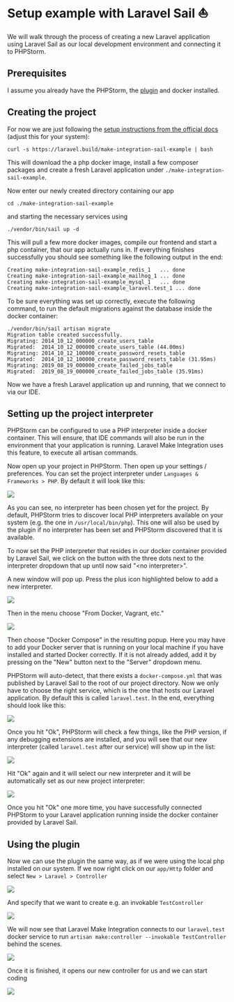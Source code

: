 # Setup example with Laravel Sail ⛵️

We will walk through the process of creating a new Laravel application using Laravel Sail as our local development environment and connecting it to PHPStorm.

## Prerequisites

I assume you already have the PHPStorm, the [plugin](https://plugins.jetbrains.com/plugin/14612-laravel-make-integration) and docker installed.

## Creating the project

For now we are just following the [setup instructions from the official docs](https://laravel.com/docs/8.x/installation#your-first-laravel-project) (adjust this for your system):

```shell
curl -s https://laravel.build/make-integration-sail-example | bash
```

This will download the a php docker image, install a few composer packages and create a fresh Laravel application under `./make-integration-sail-example`.

Now enter our newly created directory containing our app

```shell
cd ./make-integration-sail-example
```

and starting the necessary services using

```shell
./vendor/bin/sail up -d
```

This will pull a few more docker images, compile our frontend and start a php container, that our app actually runs in. If everything finishes successfully you should see something like the following output in the end:

```
Creating make-integration-sail-example_redis_1   ... done
Creating make-integration-sail-example_mailhog_1 ... done
Creating make-integration-sail-example_mysql_1   ... done
Creating make-integration-sail-example_laravel.test_1 ... done
```

To be sure everything was set up correctly, execute the following command, to run the default migrations against the database inside the docker container:

```
./vendor/bin/sail artisan migrate
Migration table created successfully.
Migrating: 2014_10_12_000000_create_users_table
Migrated:  2014_10_12_000000_create_users_table (44.00ms)
Migrating: 2014_10_12_100000_create_password_resets_table
Migrated:  2014_10_12_100000_create_password_resets_table (31.95ms)
Migrating: 2019_08_19_000000_create_failed_jobs_table
Migrated:  2019_08_19_000000_create_failed_jobs_table (35.91ms)
```

Now we have a fresh Laravel application up and running, that we connect to via our IDE.

## Setting up the project interpreter

PHPStorm can be configured to use a PHP interpreter inside a docker container. This will ensure, that IDE commands will also be run in the environment that your application is running. Laravel Make Integration uses this feature, to execute all artisan commands.

Now open up your project in PHPStorm. Then open up your settings / preferences. You can set the project interpreter under `Languages & Frameworks > PHP`. By default it will look like this:

![](./images/setup/empty_interpreter.png)

As you can see, no interpreter has been chosen yet for the project. By default, PHPStorm tries to discover local PHP interpreters available on your system (e.g. the one in `/usr/local/bin/php`). This one will also be used by the plugin if no interpreter has been set and PHPStorm discovered that it is available.

To now set the PHP interpreter that resides in our docker container provided by Laravel Sail, we click on the button with the three dots next to the interpreter dropdown that up until now said "\<no interpreter\>".

A new window will pop up. Press the plus icon highlighted below to add a new interpreter.

![](./images/setup/add_interpreter.png)

Then in the menu choose "From Docker, Vagrant, etc."

![](./images/setup/add_interpreter_from_docker.png)

Then choose "Docker Compose" in the resulting popup. Here you may have to add your Docker server that is running on your local machine if you have installed and started Docker correctly. If it is not already added, add it by pressing on the "New" button next to the "Server" dropdown menu.

PHPStorm will auto-detect, that there exists a `docker-compose.yml` that was published by Laravel Sail to the root of our project directory. Now we only have to choose the right service, which is the one that hosts our Laravel application. By default this is called `laravel.test`. In the end, everything should look like this:

![](./images/setup/interpreter_in_docker.png)

Once you hit "Ok", PHPStorm will check a few things, like the PHP version, if any debugging extensions are installed, and you will see that our new interpreter (called `laravel.test` after our service) will show up in the list:

![](./images/setup/new_interpreter.png)

Hit "Ok" again and it will select our new interpreter and it will be automatically set as our new project interpreter:

![](./images/setup/new_interpreter_2.png)

Once you hit "Ok" one more time, you have successfully connected PHPStorm to your Laravel application running inside the docker container provided by Laravel Sail.

## Using the plugin

Now we can use the plugin the same way, as if we were using the local php installed on our system. If we now right click on our `app/Http` folder and select `New > Laravel > Controller`

![](./images/setup/right_click_new_controller.png)

And specify that we want to create e.g. an invokable `TestController` 

![](./images/setup/test_controller_invokable.png)

We will now see that Laravel Make Integration connects to our `laravel.test` docker service to run `artisan make:controller --invokable TestController` behind the scenes.

![](./images/setup/attaching_to_interperter.png)

Once it is finished, it opens our new controller for us and we can start coding

![](./images/setup/finished.png)
